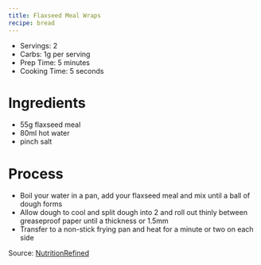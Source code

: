 ```yaml
---
title: Flaxseed Meal Wraps
recipe: bread
---
```


* Servings: 2
* Carbs: 1g per serving
* Prep Time: 5 minutes
* Cooking Time: 5 seconds

# Ingredients
* 55g flaxseed meal
* 80ml hot water
* pinch salt

# Process
* Boil your water in a pan, add your flaxseed meal and mix until a ball of dough forms
* Allow dough to cool and split dough into 2 and roll out thinly between greaseproof paper until a thickness or 1.5mm
* Transfer to a non-stick frying pan and heat for a minute or two on each side

Source: [NutritionRefined](https://www.youtube.com/channel/UCcFw8aEX85Ki0YsmlT8iByw)
